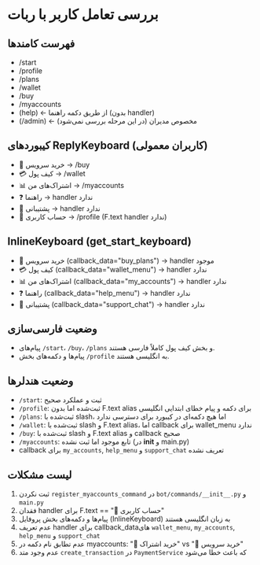 # بررسی تعامل کاربر با ربات

## فهرست کامندها
- /start
- /profile
- /plans
- /wallet
- /buy
- /myaccounts
- (help) ← از طریق دکمه راهنما (بدون handler)
- (/admin) ← مخصوص مدیران (در این مرحله بررسی نمی‌شود)

## کیبوردهای ReplyKeyboard (کاربران معمولی)
- 🛒 خرید سرویس → /buy
- 💳 کیف پول → /wallet
- 📊 اشتراک‌های من → /myaccounts
- ❓ راهنما → handler ندارد
- 💬 پشتیبانی → handler ندارد
- 👤 حساب کاربری → /profile (F.text handler ندارد)

## InlineKeyboard (get_start_keyboard)
- 🛒 خرید سرویس (callback_data="buy_plans") → handler موجود
- 💳 کیف پول (callback_data="wallet_menu") → handler ندارد
- 📊 اشتراک‌های من (callback_data="my_accounts") → handler ندارد
- ❓ راهنما (callback_data="help_menu") → handler ندارد
- 💬 پشتیبانی (callback_data="support_chat") → handler ندارد

## وضعیت فارسی‌سازی
- پیام‌های `/start`، `/buy`، `/plans` و بخش کیف پول کاملاً فارسی هستند.
- پیام‌ها و دکمه‌های بخش `/profile` به انگلیسی هستند.

## وضعیت هندلرها
- `/start`: ثبت و عملکرد صحیح
- `/profile`: ثبت‌شده اما بدون F.text alias برای دکمه و پیام خطای ابتدایی انگلیسی
- `/plans`: ثبت‌شده با slash، اما هیچ دکمه‌ای در کیبورد برای دسترسی ندارد
- `/wallet`: ثبت‌شده با slash و F.text alias، اما callback برای wallet_menu ندارد
- `/buy`: ثبت‌شده با slash و F.text alias و callback صحیح
- `/myaccounts`: تابع موجود اما ثبت نشده (در __init__ و main.py)
- callback برای `my_accounts`, `help_menu` و `support_chat` تعریف نشده

## لیست مشکلات
1. ثبت نکردن `register_myaccounts_command` در `bot/commands/__init__.py` و `main.py`
2. فقدان handler برای F.text == "👤 حساب کاربری"
3. پیام‌ها و دکمه‌های بخش پروفایل (InlineKeyboard) به زبان انگلیسی هستند
4. عدم تعریف handler برای callback_dataهای `wallet_menu`, `my_accounts`, `help_menu` و `support_chat`
5. عدم تطابق نام دکمه در myaccounts: "🛒 خرید اشتراک" vs "🛒 خرید سرویس"
6. عدم وجود متد `create_transaction` در `PaymentService` که باعث خطا می‌شود
